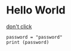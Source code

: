 # Hello World

[don't click](https://www.youtube.com/watch?v=dQw4w9WgXcQ)

```
password = "password"
print (password)
